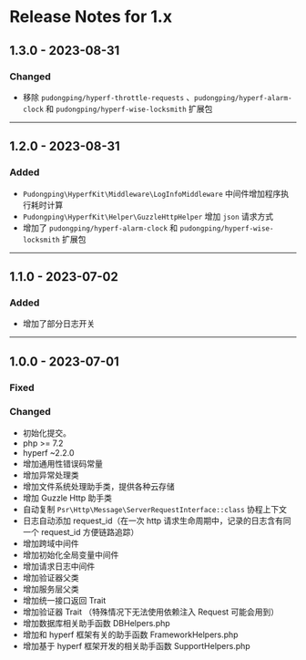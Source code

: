 # Release Notes for 1.x

## 1.3.0 - 2023-08-31

### Changed

- 移除 `pudongping/hyperf-throttle-requests` 、`pudongping/hyperf-alarm-clock` 和 `pudongping/hyperf-wise-locksmith` 扩展包

---

## 1.2.0 - 2023-08-31

### Added

- `Pudongping\HyperfKit\Middleware\LogInfoMiddleware` 中间件增加程序执行耗时计算
- `Pudongping\HyperfKit\Helper\GuzzleHttpHelper` 增加 `json` 请求方式
- 增加了 `pudongping/hyperf-alarm-clock` 和 `pudongping/hyperf-wise-locksmith` 扩展包

---

## 1.1.0 - 2023-07-02

### Added

- 增加了部分日志开关

---

## 1.0.0 - 2023-07-01

### Fixed

### Changed

- 初始化提交。
- php >= 7.2
- hyperf ~2.2.0
- 增加通用性错误码常量
- 增加异常处理类
- 增加文件系统处理助手类，提供各种云存储
- 增加 Guzzle Http 助手类
- 自动复制 `Psr\Http\Message\ServerRequestInterface::class` 协程上下文
- 日志自动添加 request_id（在一次 http 请求生命周期中，记录的日志含有同一个 request_id 方便链路追踪）
- 增加跨域中间件
- 增加初始化全局变量中间件
- 增加请求日志中间件
- 增加验证器父类
- 增加服务层父类
- 增加统一接口返回 Trait
- 增加验证器 Trait （特殊情况下无法使用依赖注入 Request 可能会用到）
- 增加数据库相关助手函数 DBHelpers.php
- 增加和 hyperf 框架有关的助手函数 FrameworkHelpers.php
- 增加基于 hyperf 框架开发的相关助手函数 SupportHelpers.php